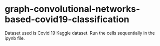 # graph-convolutional-networks-based-covid19-classification

Dataset used is Covid 19 Kaggle dataset.
Run the cells sequentially in the ipynb file.
